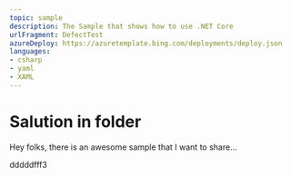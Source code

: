```yaml
---
topic: sample
description: The Sample that shows how to use .NET Core
urlFragment: DefectTest
azureDeploy: https://azuretemplate.bing.com/deployments/deploy.json
languages:
- csharp
- yaml
- XAML
---
```

# Salution in folder
Hey folks, there is an awesome sample that I want to share...

dddddfff3